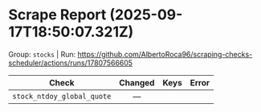 # Scrape Report (2025-09-17T18:50:07.321Z)

Group: `stocks`  |  Run: https://github.com/AlbertoRoca96/scraping-checks-scheduler/actions/runs/17807566605

| Check | Changed | Keys | Error |
|---|:---:|:--|:--|
| `stock_ntdoy_global_quote` | — |  |  |
